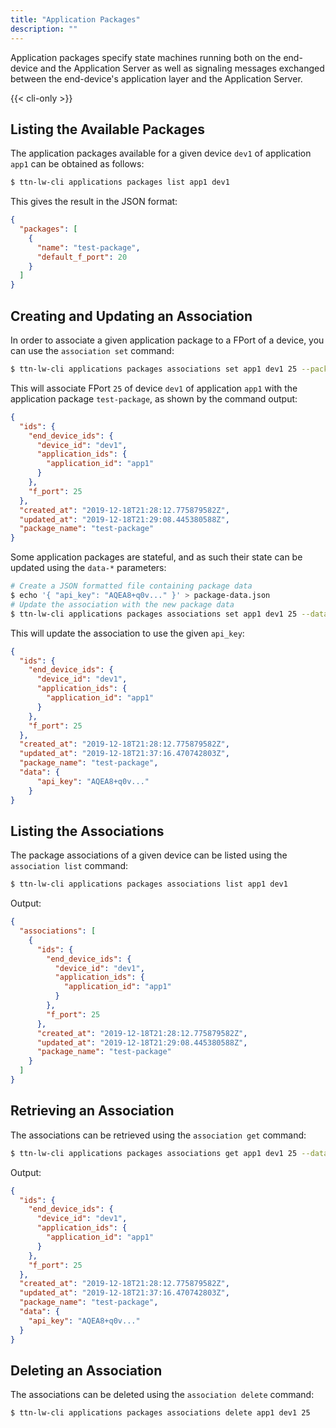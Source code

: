 ```yaml
---
title: "Application Packages"
description: ""
---
```


Application packages specify state machines running both on the end-device and the Application Server as well as signaling messages exchanged between the end-device's application layer and the Application Server.

<!--more-->

{{< cli-only >}}

## Listing the Available Packages

The application packages available for a given device `dev1` of application `app1` can be obtained as follows:

```bash
$ ttn-lw-cli applications packages list app1 dev1
```

This gives the result in the JSON format:

```json
{
  "packages": [
    {
      "name": "test-package",
      "default_f_port": 20
    }
  ]
}
```

## Creating and Updating an Association

In order to associate a given application package to a FPort of a device, you can use the `association set` command:

```bash
$ ttn-lw-cli applications packages associations set app1 dev1 25 --package-name test-package
```

This will associate FPort `25` of device `dev1` of application `app1` with the application package `test-package`, as shown by the command output:

```json
{
  "ids": {
    "end_device_ids": {
      "device_id": "dev1",
      "application_ids": {
        "application_id": "app1"
      }
    },
    "f_port": 25
  },
  "created_at": "2019-12-18T21:28:12.775879582Z",
  "updated_at": "2019-12-18T21:29:08.445380588Z",
  "package_name": "test-package"
}
```

Some application packages are stateful, and as such their state can be updated using the `data-*` parameters:

```bash
# Create a JSON formatted file containing package data
$ echo '{ "api_key": "AQEA8+q0v..." }' > package-data.json
# Update the association with the new package data
$ ttn-lw-cli applications packages associations set app1 dev1 25 --data-local-file package-data.json
```

This will update the association to use the given `api_key`:

```json
{
  "ids": {
    "end_device_ids": {
      "device_id": "dev1",
      "application_ids": {
        "application_id": "app1"
      }
    },
    "f_port": 25
  },
  "created_at": "2019-12-18T21:28:12.775879582Z",
  "updated_at": "2019-12-18T21:37:16.470742803Z",
  "package_name": "test-package",
  "data": {
      "api_key": "AQEA8+q0v..."
    }
}
```

## Listing the Associations

The package associations of a given device can be listed using the `association list` command:

```bash
$ ttn-lw-cli applications packages associations list app1 dev1
```

Output:

```json
{
  "associations": [
    {
      "ids": {
        "end_device_ids": {
          "device_id": "dev1",
          "application_ids": {
            "application_id": "app1"
          }
        },
        "f_port": 25
      },
      "created_at": "2019-12-18T21:28:12.775879582Z",
      "updated_at": "2019-12-18T21:29:08.445380588Z",
      "package_name": "test-package"
    }
  ]
}
```

## Retrieving an Association

The associations can be retrieved using the `association get` command:

```bash
$ ttn-lw-cli applications packages associations get app1 dev1 25 --data
```

Output:

```json
{
  "ids": {
    "end_device_ids": {
      "device_id": "dev1",
      "application_ids": {
        "application_id": "app1"
      }
    },
    "f_port": 25
  },
  "created_at": "2019-12-18T21:28:12.775879582Z",
  "updated_at": "2019-12-18T21:37:16.470742803Z",
  "package_name": "test-package",
  "data": {
    "api_key": "AQEA8+q0v..."
  }
}
```

## Deleting an Association

The associations can be deleted using the `association delete` command:

```bash
$ ttn-lw-cli applications packages associations delete app1 dev1 25
```
